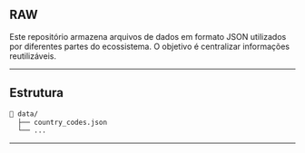 ## RAW

Este repositório armazena arquivos de dados em formato JSON utilizados por diferentes partes do ecossistema.
O objetivo é centralizar informações reutilizáveis.

---

## Estrutura

```bash
📂 data/
  ├── country_codes.json
  └── ...
```

---

